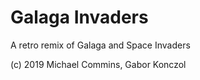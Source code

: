 # Galaga Invaders

A retro remix of Galaga and Space Invaders

(c) 2019 Michael Commins, Gabor Konczol

